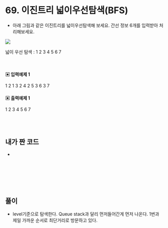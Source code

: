 # 69. 이진트리 넓이우선탐색(BFS)

* 아래 그림과 같은 이진트리를 넓이우선탐색해 보세요. 간선 정보 6개를 입력받아 처리해보세요.

![](https://github.com/MinsoftK/c-Algorithm_Q/blob/master/img/69.png?raw=true)

넓이 우선 탐색 : 1 2 3 4 5 6 7



<br/>



#### ▣ 입력예제 1
1 2
1 3
2 4
2 5
3 6
3 7





#### ▣ 출력예제 1
1 2 3 4 5 6 7 

<br/>
<br/>


## 내가 짠 코드
*

<br/>

```c++


```


<br><br> 

## 풀이
* level기준으로 탐색한다.
Queue stack과 달리 먼저들어간게 먼저 나온다.
1번과 제일 가까운 순서로 최단거리로 방문하고 있다.

<br/>

```c++

```
